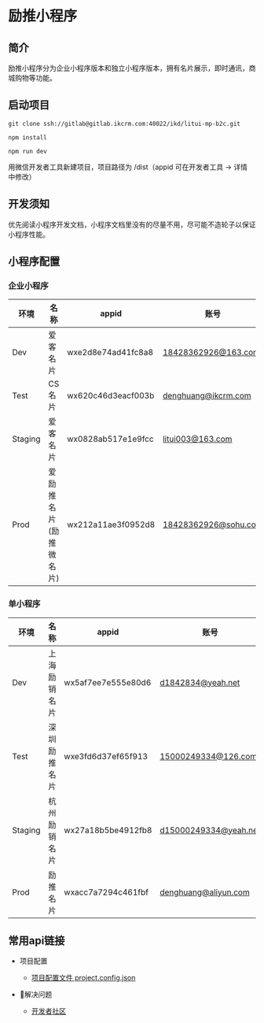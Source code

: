 # 励推小程序

## 简介

励推小程序分为企业小程序版本和独立小程序版本，拥有名片展示，即时通讯，商城购物等功能。

## 启动项目

`git clone ssh://gitlab@gitlab.ikcrm.com:40022/ikd/litui-mp-b2c.git`

`npm install`

`npm run dev`

用微信开发者工具新建项目，项目路径为 /dist（appid 可在开发者工具 -> 详情 中修改）

## 开发须知

优先阅读小程序开发文档，小程序文档里没有的尽量不用，尽可能不造轮子以保证小程序性能。

## 小程序配置

### 企业小程序

| 环境    | 名称                   | appid              | 账号                 |
| ------- | ---------------------- | ------------------ | -------------------- |
| Dev     | 爱客名片               | wxe2d8e74ad41fc8a8 | 18428362926@163.com  |
| Test    | CS名片                 | wx620c46d3eacf003b | denghuang@ikcrm.com  |
| Staging | 爱客名片               | wx0828ab517e1e9fcc | litui003@163.com     |
| Prod    | 爱励推名片(励推微名片) | wx212a11ae3f0952d8 | 18428362926@sohu.com |

### 单小程序

| 环境    | 名称         | appid              | 账号                  |
| ------- | ------------ | ------------------ | --------------------- |
| Dev     | 上海励销名片 | wx5af7ee7e555e80d6 | d1842834@yeah.net     |
| Test    | 深圳励推名片 | wxe3fd6d37ef65f913 | 15000249334@126.com   |
| Staging | 杭州励销名片 | wx27a18b5be4912fb8 | d15000249334@yeah.net |
| Prod    | 励推名片     | wxacc7a7294c461fbf | denghuang@aliyun.com  |


## 常用api链接

- 项目配置
  - [项目配置文件 project.config.json](https://developers.weixin.qq.com/miniprogram/dev/devtools/projectconfig.html)

- 解决问题
  - [开发者社区](https://developers.weixin.qq.com/community/develop)